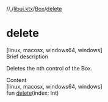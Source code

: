 //[.](../../index.md)/[libui.ktx](../index.md)/[Box](index.md)/[delete](delete.md)



# delete  
[linux, macosx, windows64, windows]  
Brief description  


Deletes the nth control of the Box.

  
  
  
Content  
[linux, macosx, windows64, windows]  
fun [delete](delete.md)(index: Int)  



